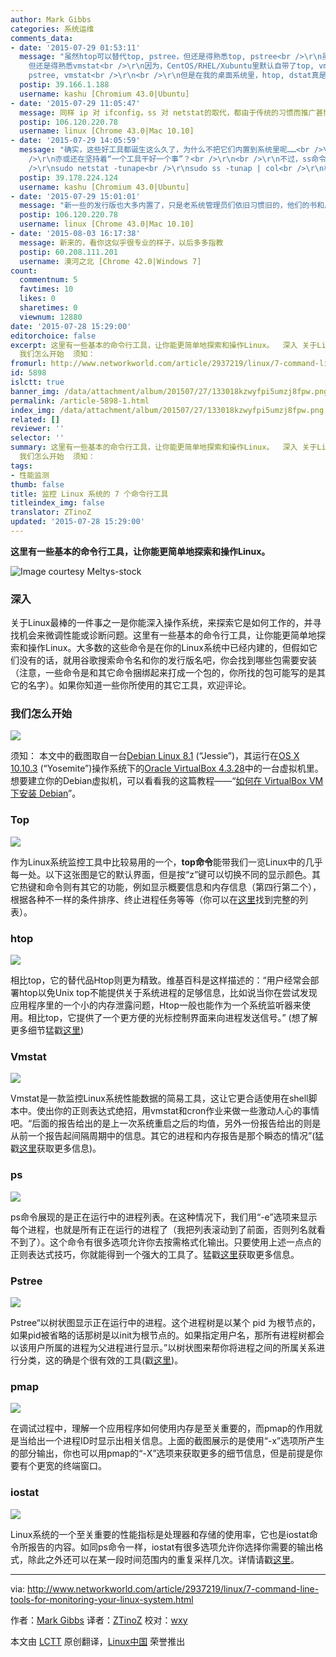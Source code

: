 ```yaml
---
author: Mark Gibbs
categories: 系统运维
comments_data:
- date: '2015-07-29 01:53:11'
  message: "虽然htop可以替代top, pstree，但还是得熟悉top, pstree<br />\r\n虽然dstat可以替代vmstat, iostat,
    但还是得熟悉vmstat<br />\r\n因为，CentOS/RHEL/Xubuntu里默认自带了top, vmstat, pstree，甚至有时我们别无选择只能用top,
    pstree, vmstat<br />\r\n<br />\r\n但是在我的桌面系统里，htop, dstat真是“一日三餐”必备啊，实在好用！"
  postip: 39.166.1.188
  username: kashu [Chromium 43.0|Ubuntu]
- date: '2015-07-29 11:05:47'
  message: 同样 ip 对 ifconfig，ss 对 netstat的取代，都由于传统的习惯而推广甚慢。。
  postip: 106.120.220.78
  username: linux [Chrome 43.0|Mac 10.10]
- date: '2015-07-29 14:05:59'
  message: "确实，这些好工具都诞生这么久了，为什么不把它们内置到系统里呢……<br />\r\n难道发行版厂商的技术人员都没用过 ∑( ° △ °|||)︴？<br
    />\r\n亦或还在坚持着“一个工具干好一个事”？<br />\r\n<br />\r\n不过，ss命令的排版挺糟糕的，我每次用它时，都必须在后面加一个col<br
    />\r\nsudo netstat -tunape<br />\r\nsudo ss -tunap | col<br />\r\n相比，我还是更喜欢netstat"
  postip: 39.178.224.124
  username: kashu [Chromium 43.0|Ubuntu]
- date: '2015-07-29 15:01:01'
  message: "新一些的发行版也大多内置了，只是老系统管理员们依旧习惯旧的，他们的书和后辈们也沿袭下去了。。。<br />\r\n新工具只要有一点不足，就是反对的理由——所以，“好的运维都是懒的”，不仅仅是字面下的意思，字面的意思也是有的。"
  postip: 106.120.220.78
  username: linux [Chrome 43.0|Mac 10.10]
- date: '2015-08-03 16:17:38'
  message: 新来的，看你这似乎很专业的样子，以后多多指教
  postip: 60.208.111.201
  username: 漠河之北 [Chrome 42.0|Windows 7]
count:
  commentnum: 5
  favtimes: 10
  likes: 0
  sharetimes: 0
  viewnum: 12880
date: '2015-07-28 15:29:00'
editorchoice: false
excerpt: 这里有一些基本的命令行工具，让你能更简单地探索和操作Linux。  深入 关于Linux最棒的一件事之一是你能深入操作系统，来探索它是如何工作的，并寻找机会来微调性能或诊断问题。这里有一些基本的命令行工具，让你能更简单地探索和操作Linux。大多数的这些命令是在你的Linux系统中已经内建的，但假如它们没有的话，就用谷歌搜索命令名和你的发行版名吧，你会找到哪些包需要安装（注意，一些命令是和其它命令捆绑起来打成一个包的，你所找的包可能写的是其它的名字）。如果你知道一些你所使用的其它工具，欢迎评论。
  我们怎么开始  须知：
fromurl: http://www.networkworld.com/article/2937219/linux/7-command-line-tools-for-monitoring-your-linux-system.html
id: 5898
islctt: true
banner_img: /data/attachment/album/201507/27/133018kzwyfpi5umzj8fpw.png
permalink: /article-5898-1.html
index_img: /data/attachment/album/201507/27/133018kzwyfpi5umzj8fpw.png.thumb.jpg
related: []
reviewer: ''
selector: ''
summary: 这里有一些基本的命令行工具，让你能更简单地探索和操作Linux。  深入 关于Linux最棒的一件事之一是你能深入操作系统，来探索它是如何工作的，并寻找机会来微调性能或诊断问题。这里有一些基本的命令行工具，让你能更简单地探索和操作Linux。大多数的这些命令是在你的Linux系统中已经内建的，但假如它们没有的话，就用谷歌搜索命令名和你的发行版名吧，你会找到哪些包需要安装（注意，一些命令是和其它命令捆绑起来打成一个包的，你所找的包可能写的是其它的名字）。如果你知道一些你所使用的其它工具，欢迎评论。
  我们怎么开始  须知：
tags:
- 性能监测
thumb: false
title: 监控 Linux 系统的 7 个命令行工具
titleindex_img: false
translator: ZTinoZ
updated: '2015-07-28 15:29:00'
---
```


**这里有一些基本的命令行工具，让你能更简单地探索和操作Linux。**


![Image courtesy Meltys-stock](/data/attachment/album/201507/27/133018kzwyfpi5umzj8fpw.png)


### 深入


关于Linux最棒的一件事之一是你能深入操作系统，来探索它是如何工作的，并寻找机会来微调性能或诊断问题。这里有一些基本的命令行工具，让你能更简单地探索和操作Linux。大多数的这些命令是在你的Linux系统中已经内建的，但假如它们没有的话，就用谷歌搜索命令名和你的发行版名吧，你会找到哪些包需要安装（注意，一些命令是和其它命令捆绑起来打成一个包的，你所找的包可能写的是其它的名字）。如果你知道一些你所使用的其它工具，欢迎评论。


### 我们怎么开始


![](/data/attachment/album/201507/27/133018i28lhhch4m4ck6e2.png)


须知： 本文中的截图取自一台[Debian Linux 8.1](https://www.debian.org/releases/stable/) (“Jessie”)，其运行在[OS X 10.10.3](http://www.apple.com/osx/) (“Yosemite”)操作系统下的[Oracle VirtualBox 4.3.28](https://www.virtualbox.org/)中的一台虚拟机里。想要建立你的Debian虚拟机，可以看看我的这篇教程——“[如何在 VirtualBox VM 下安装 Debian](http://www.networkworld.com/article/2937148/how-to-install-debian-linux-8-1-in-a-virtualbox-vm)”。


### Top


![](/data/attachment/album/201507/27/133019n7fgxqu2oo42gg36.png)


作为Linux系统监控工具中比较易用的一个，**top命令**能带我们一览Linux中的几乎每一处。以下这张图是它的默认界面，但是按“z”键可以切换不同的显示颜色。其它热键和命令则有其它的功能，例如显示概要信息和内存信息（第四行第二个），根据各种不一样的条件排序、终止进程任务等等（你可以在[这里](http://linux.die.net/man/1/top)找到完整的列表）。


### htop


![](/data/attachment/album/201507/27/133019qxc8rr8ggep8bqlp.png)


相比top，它的替代品Htop则更为精致。维基百科是这样描述的：“用户经常会部署htop以免Unix top不能提供关于系统进程的足够信息，比如说当你在尝试发现应用程序里的一个小的内存泄露问题，Htop一般也能作为一个系统监听器来使用。相比top，它提供了一个更方便的光标控制界面来向进程发送信号。” (想了解更多细节猛戳[这里](http://linux.die.net/man/1/htop))


### Vmstat


![](/data/attachment/album/201507/27/133019puaclolozo2cl6zz.png)


Vmstat是一款监控Linux系统性能数据的简易工具，这让它更合适使用在shell脚本中。使出你的正则表达式绝招，用vmstat和cron作业来做一些激动人心的事情吧。“后面的报告给出的是上一次系统重启之后的均值，另外一份报告给出的则是从前一个报告起间隔周期中的信息。其它的进程和内存报告是那个瞬态的情况”(猛戳[这里](http://linuxcommand.org/man_pages/vmstat8.html)获取更多信息)。


### ps


![](/data/attachment/album/201507/27/133020im2rfrctrxffg7f4.png)


ps命令展现的是正在运行中的进程列表。在这种情况下，我们用“-e”选项来显示每个进程，也就是所有正在运行的进程了（我把列表滚动到了前面，否则列名就看不到了）。这个命令有很多选项允许你去按需格式化输出。只要使用上述一点点的正则表达式技巧，你就能得到一个强大的工具了。猛戳[这里](http://linux.die.net/man/1/ps)获取更多信息。


### Pstree


![](/data/attachment/album/201507/27/133020o99r5xx4iac4yvvn.png)


Pstree“以树状图显示正在运行中的进程。这个进程树是以某个 pid 为根节点的，如果pid被省略的话那树是以init为根节点的。如果指定用户名，那所有进程树都会以该用户所属的进程为父进程进行显示。”以树状图来帮你将进程之间的所属关系进行分类，这的确是个很有效的工具(戳[这里](http://linux.die.net/man/1/pstree))。


### pmap


![](/data/attachment/album/201507/27/133020j7u76uo7sbzx7nqg.png)


在调试过程中，理解一个应用程序如何使用内存是至关重要的，而pmap的作用就是当给出一个进程ID时显示出相关信息。上面的截图展示的是使用“-x”选项所产生的部分输出，你也可以用pmap的“-X”选项来获取更多的细节信息，但是前提是你要有个更宽的终端窗口。


### iostat


![](/data/attachment/album/201507/27/133021g2c2bjbfamarkgz4.png)


Linux系统的一个至关重要的性能指标是处理器和存储的使用率，它也是iostat命令所报告的内容。如同ps命令一样，iostat有很多选项允许你选择你需要的输出格式，除此之外还可以在某一段时间范围内的重复采样几次。详情请戳[这里](http://linux.die.net/man/1/iostat)。




---


via: <http://www.networkworld.com/article/2937219/linux/7-command-line-tools-for-monitoring-your-linux-system.html>


作者：[Mark Gibbs](http://www.networkworld.com/author/Mark-Gibbs/) 译者：[ZTinoZ](https://github.com/ZTinoZ) 校对：[wxy](https://github.com/wxy)


本文由 [LCTT](https://github.com/LCTT/TranslateProject) 原创翻译，[Linux中国](https://linux.cn/) 荣誉推出